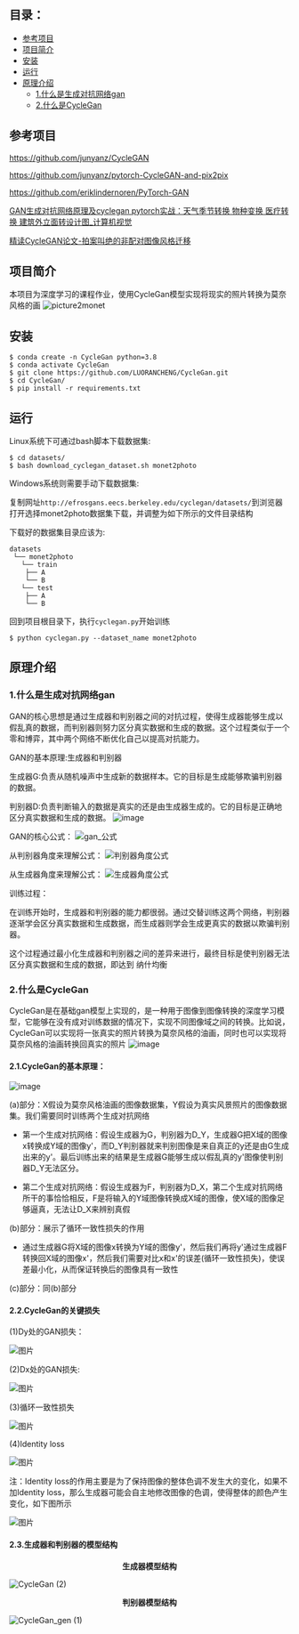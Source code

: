 ## 目录：

- [参考项目](#section1)
- [项目简介](#section2)
- [安装](#section3)
- [运行](#section4)
- [原理介绍](#section5)
    - [1.什么是生成对抗网络gan](#subsection1)
    - [2.什么是CycleGan](#subsection2)


## 参考项目<a name="section1"></a>
https://github.com/junyanz/CycleGAN

https://github.com/junyanz/pytorch-CycleGAN-and-pix2pix

https://github.com/eriklindernoren/PyTorch-GAN

[GAN生成对抗网络原理及cyclegan pytorch实战：天气季节转换 物种变换 医疗转换 建筑外立面转设计图_计算机视觉](https://www.bilibili.com/video/BV1qVmwYfEN4/?spm_id_from=333.337.search-card.all.click&vd_source=1a02178b1644ddc9b579739c3c1616b4)

[精读CycleGAN论文-拍案叫绝的非配对图像风格迁移](https://www.bilibili.com/video/BV1Ya411a78P/?spm_id_from=333.337.search-card.all.click&vd_source=1a02178b1644ddc9b579739c3c1616b4)


## 项目简介<a name="section2"></a>

本项目为深度学习的课程作业，使用CycleGan模型实现将现实的照片转换为莫奈风格的画
![picture2monet](https://github.com/user-attachments/assets/e44d811d-dd70-46e1-98b2-a69193a6d3c7)




## 安装<a name="section3"></a>
    $ conda create -n CycleGan python=3.8
    $ conda activate CycleGan
    $ git clone https://github.com/LUORANCHENG/CycleGan.git
    $ cd CycleGan/
    $ pip install -r requirements.txt

## 运行<a name="section4"></a>
Linux系统下可通过bash脚本下载数据集:

    $ cd datasets/
    $ bash download_cyclegan_dataset.sh monet2photo

Windows系统则需要手动下载数据集:

复制网址`http://efrosgans.eecs.berkeley.edu/cyclegan/datasets/`到浏览器打开选择monet2photo数据集下载，并调整为如下所示的文件目录结构

下载好的数据集目录应该为:
```
datasets
 └── monet2photo
   └── train
    ├── A
    └── B
   └── test
    ├── A
    └── B
```
回到项目根目录下，执行`cyclegan.py`开始训练

    $ python cyclegan.py --dataset_name monet2photo
## 原理介绍<a name="section5"></a>
### 1.什么是生成对抗网络gan<a name="subsection1"></a>

GAN的核心思想是通过生成器和判别器之间的对抗过程，使得生成器能够生成以假乱真的数据，而判别器则努力区分真实数据和生成的数据。这个过程类似于一个零和博弈，其中两个网络不断优化自己以提高对抗能力。

GAN的基本原理:生成器和判别器

生成器G:负责从随机噪声中生成新的数据样本。它的目标是生成能够欺骗判别器的数据。

判别器D:负责判断输入的数据是真实的还是由生成器生成的。它的目标是正确地区分真实数据和生成的数据。
![image](https://github.com/user-attachments/assets/6075edc0-e85f-4a54-894d-48ea2fe1b127)


GAN的核心公式：
![gan_公式](https://github.com/user-attachments/assets/1a6039d2-90bf-4b6a-99db-bc53dd1c1de6)

从判别器角度来理解公式：
![判别器角度公式](https://github.com/user-attachments/assets/394f3b2b-352b-4985-89b6-6b1acd95fbff)

从生成器角度来理解公式：
![生成器角度公式](https://github.com/user-attachments/assets/f4f5d1e5-5091-484b-828f-07b03ca2ed99)

训练过程：

在训练开始时，生成器和判别器的能力都很弱。通过交替训练这两个网络，判别器逐渐学会区分真实数据和生成数据，而生成器则学会生成更真实的数据以欺骗判别器。

这个过程通过最小化生成器和判别器之间的差异来进行，最终目标是使判别器无法区分真实数据和生成的数据，即达到 纳什均衡

### 2.什么是CycleGan<a name="subsection2"></a>

CycleGan是在基础gan模型上实现的，是一种用于图像到图像转换的深度学习模型，它能够在没有成对训练数据的情况下，实现不同图像域之间的转换。比如说，CycleGan可以实现将一张真实的照片转换为莫奈风格的油画，同时也可以实现将莫奈风格的油画转换回真实的照片
![image](https://github.com/user-attachments/assets/dc83474c-0e9c-47fb-92c9-6b5b3a5b1832)

#### 2.1.CycleGan的基本原理：
![image](https://github.com/user-attachments/assets/0abf5024-7c6d-47c6-91ca-e0a110d5b9f6)

(a)部分：X假设为莫奈风格油画的图像数据集，Y假设为真实风景照片的图像数据集。我们需要同时训练两个生成对抗网络

- 第一个生成对抗网络：假设生成器为G，判别器为D_Y，生成器G把X域的图像x转换成Y域的图像y'，而D_Y判别器就来判别图像是来自真正的y还是由G生成出来的y'。最后训练出来的结果是生成器G能够生成以假乱真的y'图像使判别器D_Y无法区分。

- 第二个生成对抗网络：假设生成器为F，判别器为D_X，第二个生成对抗网络所干的事恰恰相反，F是将输入的Y域图像转换成X域的图像，使X域的图像足够逼真，无法让D_X来辨别真假

(b)部分：展示了循环一致性损失的作用

- 通过生成器G将X域的图像x转换为Y域的图像y'，然后我们再将y'通过生成器F转换回X域的图像x'，然后我们需要对比x和x'的误差(循环一致性损失)，使误差最小化，从而保证转换后的图像具有一致性

(c)部分：同(b)部分

#### 2.2.CycleGan的关键损失

(1)Dy处的GAN损失：

![图片](https://github.com/user-attachments/assets/4cd5f2fa-b0e5-4854-9820-75fd17188e2e)

(2)Dx处的GAN损失:

![图片](https://github.com/user-attachments/assets/06b512bc-e83e-4d5c-860a-c9ce5d150669)

(3)循环一致性损失

![图片](https://github.com/user-attachments/assets/0de42b9e-3cd9-4471-99d1-01c23c10fe3a)

(4)Identity loss

![图片](https://github.com/user-attachments/assets/3bad0e56-0eee-424a-a7d3-64e3236d89a2)

注：Identity loss的作用主要是为了保持图像的整体色调不发生大的变化，如果不加Identity loss，那么生成器可能会自主地修改图像的色调，使得整体的颜色产生变化，如下图所示

![图片](https://github.com/user-attachments/assets/75b603f3-e60a-4f32-b0c4-e535d868bf21)


#### 2.3.生成器和判别器的模型结构

<div style="text-align: center"><strong>生成器模型结构</strong></div>

![CycleGan (2)](https://github.com/user-attachments/assets/4254ce16-7bb2-4c40-a395-0b4ebc1918ba)

<div style="text-align: center"><strong>判别器模型结构</strong></div>

![CycleGan_gen (1)](https://github.com/user-attachments/assets/c0591e97-a979-4889-a59b-8dcc7fdcda4c)



